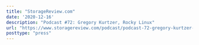 ```yaml
---
title: "StorageReview.com"
date: '2020-12-16'
description: "Podcast #72: Gregory Kurtzer, Rocky Linux"
url: "https://www.storagereview.com/podcast/podcast-72-gregory-kurtzer-rocky-linux"
posttype: "press"
---
```

